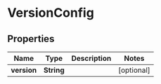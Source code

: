 

# VersionConfig


## Properties

Name | Type | Description | Notes
------------ | ------------- | ------------- | -------------
**version** | **String** |  |  [optional]



